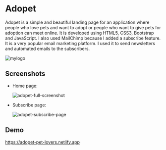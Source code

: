 # Adopet

Adopet is a simple and beautiful landing page for an application where people who love pets and want to adopt or people who want to give pets for adoption can meet online. It is developed using HTML5, CSS3, Bootstrap and JavaScript.
I also used MailChimp because I added a subscribe feature. It is a very popular email marketing platform. I used it to send newsletters and automated emails to the subscribers.

![mylogo](https://user-images.githubusercontent.com/78702422/194973461-33851c0a-3f7b-4d41-8915-ef94de14ee8b.png)

## Screenshots

- Home page:

  ![adopet-full-screenshot](https://user-images.githubusercontent.com/78702422/194974245-5b8927c2-f903-4452-b4c7-9983d0044942.png)

- Subscribe page:

  ![adopet-subscribe-page](https://user-images.githubusercontent.com/78702422/194976906-71b533b9-5b45-4ecb-b8ac-d53cd3c897c7.png)

## Demo

https://adopet-pet-lovers.netlify.app
